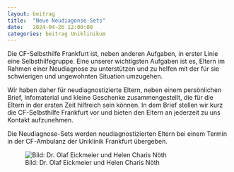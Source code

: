 ```yaml
---
layout: beitrag
title:  "Neue Neudiagonse-Sets"
date:   2024-04-26 12:00:00
categories: beitrag Uniklinikum
---
```


Die CF-Selbsthilfe Frankfurt ist, neben anderen Aufgaben, in erster Linie eine Selbsthilfegruppe. Eine unserer wichtigsten Aufgaben ist es, Eltern im Rahmen einer Neudiagnose zu unterstützen und zu helfen mit der für sie schwierigen und ungewohnten Situation umzugehen.

Wir haben daher für neudiagnostizierte Eltern, neben einem persönlichen Brief, Infomaterial und kleine Geschenke zusammengestellt, die für die Eltern in der ersten Zeit hilfreich sein können. In dem Brief stellen wir kurz die CF-Selbsthilfe Frankfurt vor und bieten den Eltern an jederzeit zu uns Kontakt aufzunehmen.

Die Neudiagnose-Sets werden neudiagnostizierten Eltern bei einem Termin in der CF-Ambulanz der Uniklinik Frankfurt übergeben.

<figure class="figure d-block text-center mx-auto" style="max-width: 600px;">
<img src="{{ "assets/img/posts/neudiagnosesets.jpeg" | relative_url }}"
     class="figure-img img-fluid rounded"
     alt="Bild: Dr. Olaf Eickmeier und Helen Charis Nöth"
     >
<figcaption class="figure-caption mx-auto" style="max-width: 600px">Bild: Dr. Olaf Eickmeier und Helen Charis Nöth</figcaption>
</figure>